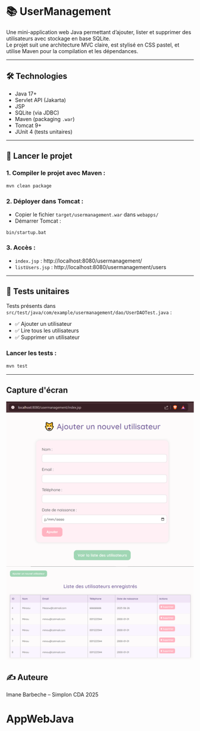 # 📚 UserManagement

Une mini-application web Java permettant d’ajouter, lister et supprimer des utilisateurs avec stockage en base SQLite.  
Le projet suit une architecture MVC claire, est stylisé en CSS pastel, et utilise Maven pour la compilation et les dépendances.

---

## 🛠️ Technologies

- Java 17+
- Servlet API (Jakarta)
- JSP
- SQLite (via JDBC)
- Maven (packaging `.war`)
- Tomcat 9+
- JUnit 4 (tests unitaires)

---

## 🚀 Lancer le projet

### 1. Compiler le projet avec Maven :
```bash
mvn clean package
```

### 2. Déployer dans Tomcat :
- Copier le fichier `target/usermanagement.war` dans `webapps/`
- Démarrer Tomcat :
```bash
bin/startup.bat
```

### 3. Accès :
- `index.jsp` : http://localhost:8080/usermanagement/
- `listUsers.jsp` : http://localhost:8080/usermanagement/users

---

## 🧪 Tests unitaires

Tests présents dans `src/test/java/com/example/usermanagement/dao/UserDAOTest.java` :

- ✅ Ajouter un utilisateur
- ✅ Lire tous les utilisateurs
- ✅ Supprimer un utilisateur

### Lancer les tests :
```bash
mvn test
```
---

## Capture d'écran 

![Ajout d'utilisateur et bouton pour accéder au tableau d'utilisateurs](image.png)
![Tableau des utilisateurs (avec boutons suppression et retour à l'accueil)](image-1.png)

## ✍️ Auteure

Imane Barbeche – Simplon CDA 2025
# AppWebJava
